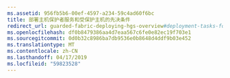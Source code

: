 ```yaml
---
ms.assetid: 956fb5b6-00ef-4597-a234-59c4ad60f6bc
title: 部署主机保护者服务和受保护主机的先决条件
redirect_url: guarded-fabric-deploying-hgs-overview#deployment-tasks-for-guarded-fabrics-and-shielded-vms
ms.openlocfilehash: df0b8479386aa4d7eaa567c6fe0e82ec19f703e1
ms.sourcegitcommit: 0d0b32c8986ba7db9536e0b8648d4ddf9b03e452
ms.translationtype: MT
ms.contentlocale: zh-CN
ms.lasthandoff: 04/17/2019
ms.locfileid: "59823528"
---
```

